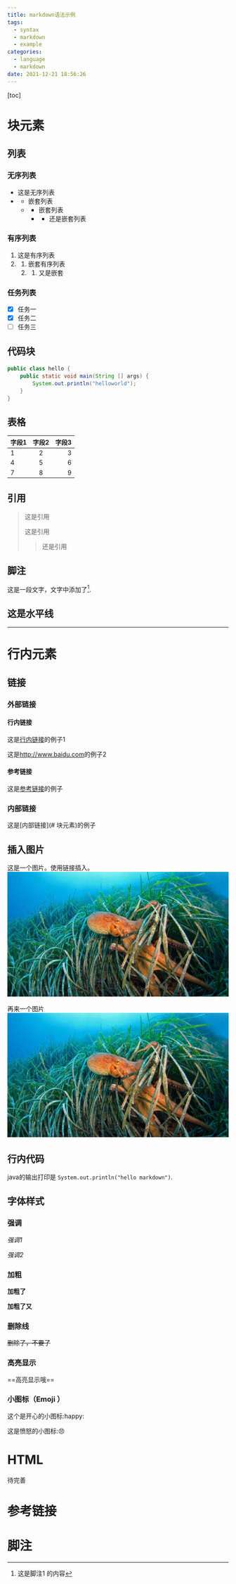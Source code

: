```yaml
---
title: markdown语法示例
tags:
  - syntax
  - markdown
  - example
categories:
  - language
  - markdown
date: 2021-12-21 18:56:26
---
```


[toc]

# 块元素

## 列表

### 无序列表

+ 这是无序列表
+ * 嵌套列表
  * * 嵌套列表
    * * 还是嵌套列表

### 有序列表

1. 这是有序列表
2. 1. 嵌套有序列表
   2. 1. 又是嵌套

### 任务列表

- [x] 任务一
- [x] 任务二
- [ ] 任务三

## 代码块

```java
public class hello {
    public static void main(String [] args) {
        System.out.println("helloworld");
    }
}
```

## 表格

| 字段1 | 字段2 | 字段3 |
| :---- | :---: | ----: |
| 1     |   2   |     3 |
| 4     |   5   |     6 |
| 7     |   8   |     9 |



## 引用

> 这是引用
>
> 这是引用
>
> > 还是引用

## 脚注

这是一段文字，文字中添加了[^脚注1].

## 这是水平线

---

# 行内元素

## 链接

### 外部链接

#### 行内链接

这是[行内链接](http://www.baidu.com)的例子1

这是<http://www.baidu.com>的例子2

#### 参考链接

这是[参考链接][参考链接]的例子

### 内部链接

这是[内部链接](# 块元素)的例子

## 插入图片

这是一个图片。使用链接插入。![章鱼哥](markdown-syntax/th.jpg "章鱼哥")

再来一个图片![章鱼哥2](markdown-syntax/fish.jpg "章鱼哥2号")

## 行内代码

java的输出打印是 `System.out.println("hello markdown")`.

## 字体样式

### 强调

*强调1*

_强调2_

### 加粗

**加粗了**

__加粗了又__

### 删除线

~~删除了，不要了~~

### 高亮显示

==高亮显示哦==

### 小图标（Emoji ）

这个是开心的小图标:happy:

这是愤怒的小图标::angry:



# HTML

待完善

# 参考链接

[参考链接]:http://www.jianshu.com	"简书地址"

# 脚注

[^脚注1]: 这是脚注1 的内容

